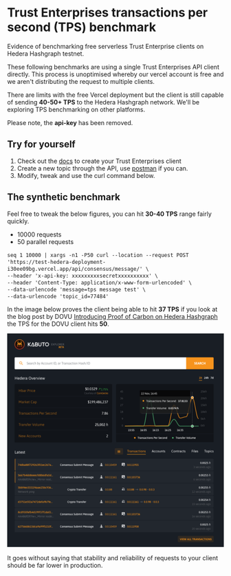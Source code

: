 # Trust Enterprises transactions per second (TPS) benchmark

Evidence of benchmarking free serverless Trust Enterprise clients on Hedera Hashgraph testnet.

These following benchmarks are using a single Trust Enterprises API client directly. This process is unoptimised whereby our vercel account is free and we aren't distributing the request to multiple clients.

There are limits with the free Vercel deployment but the client is still capable of sending **40-50+ TPS** to the Hedera Hashgraph network. We'll be exploring TPS benchmarking on other platforms.

Please note, the **api-key** has been removed.

## Try for yourself

1. Check out the [docs](https://docs.trust.enterprises) to create your Trust Enterprises client
2. Create a new topic through the API, use [postman](https://www.getpostman.com/run-collection/e61a0c42e7d572890996) if you can.
3. Modify, tweak and use the curl command below.

## The synthetic benchmark

Feel free to tweak the below figures, you can hit **30-40 TPS** range fairly quickly.

- 10000 requests
- 50 parallel requests

```
seq 1 10000 | xargs -n1 -P50 curl --location --request POST 'https://test-hedera-deployment-i30ee09bg.vercel.app/api/consensus/message/' \
--header 'x-api-key: xxxxxxxxxsecretxxxxxxxxxx' \
--header 'Content-Type: application/x-www-form-urlencoded' \
--data-urlencode 'message=tps message test' \
--data-urlencode 'topic_id=77484'
```

In the image below proves the client being able to hit **37 TPS** if you look at the blog post by DOVU [Introducing Proof of Carbon on Hedera Hashgraph](https://blog.dovu.dev/introducing-proof-of-carbon/) the TPS for the DOVU client hits **50**.

![Synthetic CURL test](synthetic_test_37_TPS.png)

It goes without saying that stability and reliability of requests to your client should be far lower in production.
